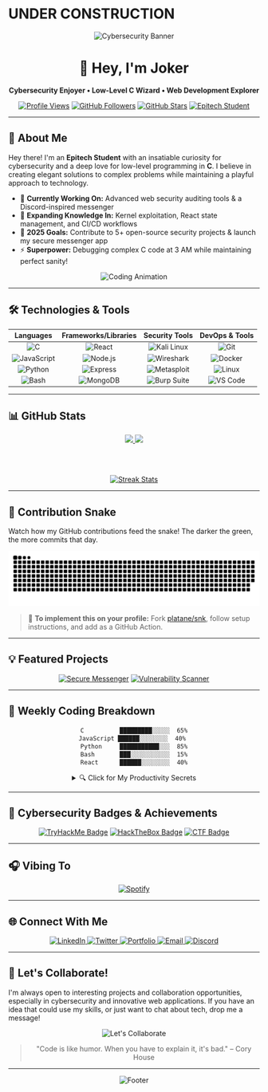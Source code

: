 
# UNDER CONSTRUCTION



<div align="center">

![Cybersecurity Banner](https://capsule-render.vercel.app/api?type=waving&color=gradient&height=200&section=header&text=Joker&fontSize=80&fontAlignY=35&animation=fadeIn&fontColor=white)

# 👋 Hey, I'm **Joker**  
**Cybersecurity Enjoyer • Low-Level C Wizard • Web Development Explorer**

[![Profile Views](https://komarev.com/ghpvc/?username=ridjan-xhika&color=blueviolet&style=flat-square)](https://github.com/ridjan-xhika)
[![GitHub Followers](https://img.shields.io/github/followers/ridjan-xhika?label=Followers&style=flat-square&color=orange)](https://github.com/ridjan-xhika?tab=followers)
[![GitHub Stars](https://img.shields.io/github/stars/ridjan-xhika?label=Stars&style=flat-square&color=yellow)](https://github.com/ridjan-xhika?tab=repositories)
[![Epitech Student](https://img.shields.io/badge/Epitech-Student-blue?style=flat-square&logo=)](https://www.epitech.eu/)

</div>

---

## 🚀 About Me

Hey there! I'm an **Epitech Student** with an insatiable curiosity for cybersecurity and a deep love for low-level programming in **C**. I believe in creating elegant solutions to complex problems while maintaining a playful approach to technology.

- 🔭 **Currently Working On:** Advanced web security auditing tools & a Discord-inspired messenger
- 🌱 **Expanding Knowledge In:** Kernel exploitation, React state management, and CI/CD workflows
- 🎯 **2025 Goals:** Contribute to 5+ open-source security projects & launch my secure messenger app
- ⚡ **Superpower:** Debugging complex C code at 3 AM while maintaining perfect sanity!

<div align="center">
  <img src="https://media.giphy.com/media/f3iwJFOVOwuy7K6FFw/giphy.gif" width="300" alt="Coding Animation">
</div>

---

## 🛠️ Technologies & Tools

<div align="center">

| **Languages** | **Frameworks/Libraries** | **Security Tools** | **DevOps & Tools** |
|:-------------:|:------------------------:|:------------------:|:------------------:|
| ![C](https://img.shields.io/badge/C-00599C?style=flat-square&logo=c&logoColor=white) | ![React](https://img.shields.io/badge/React-20232A?style=flat-square&logo=react&logoColor=61DAFB) | ![Kali Linux](https://img.shields.io/badge/Kali_Linux-557C94?style=flat-square&logo=kali-linux&logoColor=white) | ![Git](https://img.shields.io/badge/Git-F05032?style=flat-square&logo=git&logoColor=white) |
| ![JavaScript](https://img.shields.io/badge/JavaScript-F7DF1E?style=flat-square&logo=javascript&logoColor=black) | ![Node.js](https://img.shields.io/badge/Node.js-339933?style=flat-square&logo=nodedotjs&logoColor=white) | ![Wireshark](https://img.shields.io/badge/Wireshark-1679A7?style=flat-square&logo=wireshark&logoColor=white) | ![Docker](https://img.shields.io/badge/Docker-2496ED?style=flat-square&logo=docker&logoColor=white) |
| ![Python](https://img.shields.io/badge/Python-3776AB?style=flat-square&logo=python&logoColor=white) | ![Express](https://img.shields.io/badge/Express-000000?style=flat-square&logo=express&logoColor=white) | ![Metasploit](https://img.shields.io/badge/Metasploit-E34F26?style=flat-square&logo=metasploit&logoColor=white) | ![Linux](https://img.shields.io/badge/Linux-FCC624?style=flat-square&logo=linux&logoColor=black) |
| ![Bash](https://img.shields.io/badge/Bash-4EAA25?style=flat-square&logo=gnu-bash&logoColor=white) | ![MongoDB](https://img.shields.io/badge/MongoDB-47A248?style=flat-square&logo=mongodb&logoColor=white) | ![Burp Suite](https://img.shields.io/badge/Burp_Suite-FF6347?style=flat-square&logo=hackaday&logoColor=white) | ![VS Code](https://img.shields.io/badge/VS_Code-007ACC?style=flat-square&logo=visual-studio-code&logoColor=white) |

</div>

---

## 📊 GitHub Stats

<div align="center">
  <a href="https://github.com/ridjan-xhika">
    <img height="180em" src="https://github-readme-stats.vercel.app/api?username=ridjan-xhika&show_icons=true&theme=tokyonight&include_all_commits=true&count_private=true&border_radius=8&hide_border=true"/>
    <img height="180em" src="https://github-readme-stats.vercel.app/api/top-langs/?username=ridjan-xhika&layout=compact&langs_count=7&theme=tokyonight&border_radius=8&hide_border=true"/>
  </a>

  <br><br>

  <a href="https://github.com/ridjan-xhika">
    <img src="https://github-readme-streak-stats.herokuapp.com/?user=ridjan-xhika&theme=tokyonight&hide_border=true&border_radius=8" alt="Streak Stats"/>
  </a>
</div>

---

## 🐍 Contribution Snake

Watch how my GitHub contributions feed the snake! The darker the green, the more commits that day.

<div align="center">
  <picture>
    <source media="(prefers-color-scheme: dark)" srcset="https://raw.githubusercontent.com/platane/platane/output/github-contribution-grid-snake-dark.svg">
    <source media="(prefers-color-scheme: light)" srcset="https://raw.githubusercontent.com/platane/platane/output/github-contribution-grid-snake.svg">
    <img alt="GitHub contribution grid snake animation" src="https://raw.githubusercontent.com/platane/platane/output/github-contribution-grid-snake.svg">
  </picture>
</div>

> 🔧 **To implement this on your profile:** Fork [platane/snk](https://github.com/platane/snk), follow setup instructions, and add as a GitHub Action.

---

## 💡 Featured Projects

<div align="center">

[![Secure Messenger](https://github-readme-stats.vercel.app/api/pin/?username=ridjan-xhika&repo=secure-messenger&theme=tokyonight&hide_border=true&border_radius=8)](https://github.com/ridjan-xhika/secure-messenger)
[![Vulnerability Scanner](https://github-readme-stats.vercel.app/api/pin/?username=ridjan-xhika&repo=vulnerability-scanner&theme=tokyonight&hide_border=true&border_radius=8)](https://github.com/ridjan-xhika/vulnerability-scanner)

</div>

---

## 🧠 Weekly Coding Breakdown

<div align="center">

```text
C          █████████░░░░░  65%
JavaScript ██████░░░░░░░░  40% 
Python     ███████████░░░  85%
Bash       ███░░░░░░░░░░░  15%
React      ██████░░░░░░░░  40%
```

<details>
  <summary>🔍 Click for My Productivity Secrets</summary>
  <br>
  <ul>
    <li>🌙 <b>Nighttime Coding:</b> My brain hits peak performance after midnight</li>
    <li>☕ <b>Caffeine Protocol:</b> Precisely timed espresso shots every 3 hours</li>
    <li>🎵 <b>Music Selection:</b> Synthwave for debugging, lo-fi for creating new features</li>
    <li>📝 <b>Problem-Solving:</b> Always code solutions on paper before typing</li>
  </ul>
</details>

</div>

---

## 🔐 Cybersecurity Badges & Achievements

<div align="center">

[![TryHackMe Badge](https://img.shields.io/badge/TryHackMe-Ranked_Top_1%25-red?style=for-the-badge&logo=tryhackme&logoColor=white)](https://tryhackme.com/)
[![HackTheBox Badge](https://img.shields.io/badge/HackTheBox-Pro_Hacker-9FEF00?style=for-the-badge&logo=hackthebox&logoColor=white)](https://www.hackthebox.eu/)
[![CTF Badge](https://img.shields.io/badge/CTF_Player-Elite-blue?style=for-the-badge&logo=counter-strike&logoColor=white)](https://ctftime.org/)

</div>

---

## 🎧 Vibing To

<div align="center">

[![Spotify](https://novatorem-kyzbk7wxl-bardiesel.vercel.app/api/spotify)](https://open.spotify.com/playlist/3JLumy2swYlmKDqjeTv5R7)

</div>

---

## 🌐 Connect With Me

<div align="center">
  <a href="https://linkedin.com/in/ridjan-xhika-8a0a312ab" target="_blank">
    <img src="https://img.shields.io/badge/LinkedIn-0077B5?style=for-the-badge&logo=linkedin&logoColor=white" alt="LinkedIn"/>
  </a>
  <a href="https://twitter.com/Lost_Jokerr" target="_blank">
    <img src="https://img.shields.io/badge/Twitter-1DA1F2?style=for-the-badge&logo=twitter&logoColor=white" alt="Twitter"/>  
  </a>
  <a href="https://linktr.ee/Lost_Joker" target="_blank">
    <img src="https://img.shields.io/badge/Portfolio-00C7B7?style=for-the-badge&logo=linktree&logoColor=white" alt="Portfolio"/>
  </a>
  <a href="mailto:ridjan.xhika@epitech.eu">
    <img src="https://img.shields.io/badge/Email-D14836?style=for-the-badge&logo=gmail&logoColor=white" alt="Email"/>
  </a>
  <a href="https://discord.gg/yourdiscord" target="_blank">
    <img src="https://img.shields.io/badge/Discord-7289DA?style=for-the-badge&logo=discord&logoColor=white" alt="Discord"/>
  </a>
</div>

---

## 🤝 Let's Collaborate!

I'm always open to interesting projects and collaboration opportunities, especially in cybersecurity and innovative web applications. If you have an idea that could use my skills, or just want to chat about tech, drop me a message!

<div align="center">
  <img src="https://media.giphy.com/media/3oKIPeQ5Uz4gU6ID6g/giphy.gif" alt="Let's Collaborate" width="300" />

  > "Code is like humor. When you have to explain it, it's bad." – Cory House
</div>

---

<div align="center">

![Footer](https://capsule-render.vercel.app/api?type=waving&color=gradient&height=100&section=footer)

</div>
